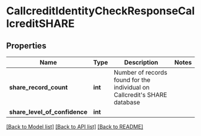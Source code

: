 # CallcreditIdentityCheckResponseCallcreditSHARE

## Properties
Name | Type | Description | Notes
------------ | ------------- | ------------- | -------------
**share_record_count** | **int** | Number of records found for the individual on Callcredit&#39;s SHARE database | 
**share_level_of_confidence** | **int** |  | 

[[Back to Model list]](../README.md#documentation-for-models) [[Back to API list]](../README.md#documentation-for-api-endpoints) [[Back to README]](../README.md)


